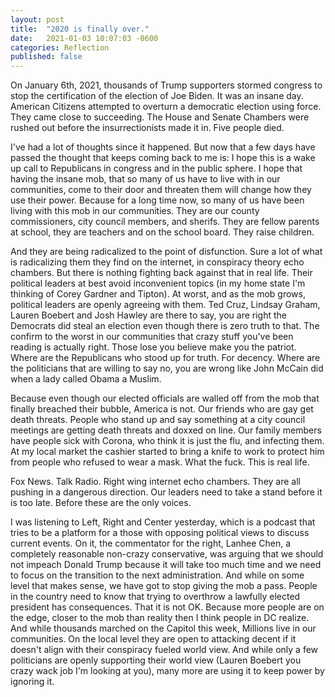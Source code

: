 ```yaml
---
layout: post
title:  "2020 is finally over."
date:   2021-01-03 10:07:03 -0600
categories: Reflection
published: false
---
```

On January 6th, 2021, thousands of Trump supporters stormed congress to stop the certification of the election of Joe Biden.  It was an insane day. American Citizens attempted to overturn a democratic election using force. They came close to succeeding.  The House and Senate Chambers were rushed out before the insurrectionists made it in. Five people died.

I've had a lot of thoughts since it happened.  But now that a few days have passed the thought that keeps coming back to me is: I hope this is a wake up call to Republicans in congress and in the public sphere.  I hope that having the insane mob, that so many of us have to live with in our communities, come to their door and threaten them will change how they use their power.  Because for a long time now, so many of us have been living with this mob in our communities.  They are our county commissioners, city council members, and sherifs.  They are fellow parents at school, they are teachers and on the school board.  They raise children.  

And they are being radicalized to the point of disfunction.  Sure a lot of what is radicalizing them they find on the internet, in conspiracy theory echo chambers.  But there is nothing fighting back against that in real life.  Their political leaders at best avoid inconvenient topics (in my home state I'm thinking of Corey Gardner and Tipton).  At worst, and as the mob grows, political leaders are openly agreeing with them.  Ted Cruz, Lindsay Graham, Lauren Boebert and Josh Hawley are there to say, you are right the Democrats did steal an election even though there is zero truth to that. The confirm to the worst in our communities that crazy stuff you've been reading is actually right.  Those lose you believe make you the patriot. Where are the Republicans who stood up for truth.  For decency.  Where are the politicians that are willing to say no, you are wrong like John McCain did when a lady called Obama a Muslim. 

Because even though our elected officials are walled off from the mob that finally breached their bubble, America is not.  Our friends who are gay get death threats.  People who stand up and say something at a city council meetings are getting death threats and doxxed on line.  Our family members have people sick with Corona, who think it is just the flu, and infecting them. At my local market the cashier started to bring a knife to work to protect him from people who refused to wear a mask.  What the fuck. This is real life. 

Fox News. Talk Radio. Right wing internet echo chambers.  They are all pushing in a dangerous direction.  Our leaders need to take a stand before it is too late. Before these are the only voices.   

I was listening to Left, Right and Center yesterday, which is a podcast that tries to be a platform for a those with opposing political views to discuss current events. On it, the commentator for the right, Lanhee Chen, a completely reasonable non-crazy conservative, was arguing that we should not impeach Donald Trump because it will take too much time and we need to focus on the transition to the next administration.  And while on some level that makes sense, we have got to stop giving the mob a pass. People in the country need to know that trying to overthrow a lawfully elected president has consequences.  That it is not OK.  Because more people are on the edge, closer to the mob than reality then I think people in DC realize.  And while thousands marched on the Capitol this week, Millions live in our communities.  On the local level they are open to attacking decent if it doesn't align with their conspiracy fueled world view.  And while only a few politicians are openly supporting their world view (Lauren Boebert you crazy wack job I'm looking at you), many more are using it to keep power by ignoring it.


